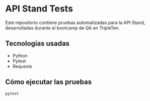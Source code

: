 # API Stand Tests

Este repositorio contiene pruebas automatizadas para la API Stand, desarrolladas durante el bootcamp de QA en TripleTen.

## Tecnologías usadas

- Python
- Pytest
- Requests

## Cómo ejecutar las pruebas

```bash
pytest